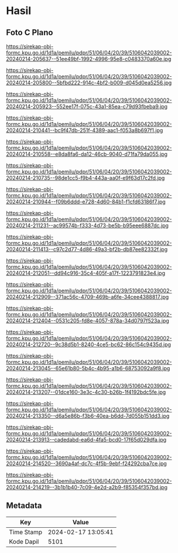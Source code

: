 # Hasil

## Foto C Plano

https://sirekap-obj-formc.kpu.go.id/1d1a/pemilu/pdpr/51/06/04/20/39/5106042039002-20240214-205637--51ee49bf-1992-4996-95e8-c0483370a60e.jpg

https://sirekap-obj-formc.kpu.go.id/1d1a/pemilu/pdpr/51/06/04/20/39/5106042039002-20240214-205800--5bfbd222-914c-4bf2-b009-d045d0ea5256.jpg

https://sirekap-obj-formc.kpu.go.id/1d1a/pemilu/pdpr/51/06/04/20/39/5106042039002-20240214-205923--552ee17f-075c-43a1-85ea-c79d93fbeba9.jpg

https://sirekap-obj-formc.kpu.go.id/1d1a/pemilu/pdpr/51/06/04/20/39/5106042039002-20240214-210441--bc9f47db-251f-4389-aac1-f053a8b697f1.jpg

https://sirekap-obj-formc.kpu.go.id/1d1a/pemilu/pdpr/51/06/04/20/39/5106042039002-20240214-210558--e8da8fa6-da12-46cb-9040-d71fa79da055.jpg

https://sirekap-obj-formc.kpu.go.id/1d1a/pemilu/pdpr/51/06/04/20/39/5106042039002-20240214-210735--98de1cc5-f9b4-443a-aa0f-e9f63d17c2fd.jpg

https://sirekap-obj-formc.kpu.go.id/1d1a/pemilu/pdpr/51/06/04/20/39/5106042039002-20240214-210944--f09b6ddd-e728-4d60-84b1-f1cfd63186f7.jpg

https://sirekap-obj-formc.kpu.go.id/1d1a/pemilu/pdpr/51/06/04/20/39/5106042039002-20240214-211231--ac99574b-f333-4d73-be5b-b95eee6887dc.jpg

https://sirekap-obj-formc.kpu.go.id/1d1a/pemilu/pdpr/51/06/04/20/39/5106042039002-20240214-211413--c97c2d77-4d86-49a3-bf2b-db87ee82332f.jpg

https://sirekap-obj-formc.kpu.go.id/1d1a/pemilu/pdpr/51/06/04/20/39/5106042039002-20240214-212051--dd94c916-35c4-405f-a17f-1223791823e4.jpg

https://sirekap-obj-formc.kpu.go.id/1d1a/pemilu/pdpr/51/06/04/20/39/5106042039002-20240214-212909--371ac56c-4709-469b-a6fe-34cee4388817.jpg

https://sirekap-obj-formc.kpu.go.id/1d1a/pemilu/pdpr/51/06/04/20/39/5106042039002-20240214-212404--0531c205-fd8e-4057-878a-34d0797f523a.jpg

https://sirekap-obj-formc.kpu.go.id/1d1a/pemilu/pdpr/51/06/04/20/39/5106042039002-20240214-212720--9c38d5b1-8240-4ce5-bc62-86c154c9435d.jpg

https://sirekap-obj-formc.kpu.go.id/1d1a/pemilu/pdpr/51/06/04/20/39/5106042039002-20240214-213045--65e61b80-5b4c-4b95-a1b6-68753092a9f8.jpg

https://sirekap-obj-formc.kpu.go.id/1d1a/pemilu/pdpr/51/06/04/20/39/5106042039002-20240214-213207--01dce160-3e3c-4c30-b26b-1f4192bdc5fe.jpg

https://sirekap-obj-formc.kpu.go.id/1d1a/pemilu/pdpr/51/06/04/20/39/5106042039002-20240214-213350--d6a5e86b-f3b6-40ea-b6dd-7d055b151dd3.jpg

https://sirekap-obj-formc.kpu.go.id/1d1a/pemilu/pdpr/51/06/04/20/39/5106042039002-20240214-213913--cadedabd-ea6d-4fa5-bcd0-17f65d029dfa.jpg

https://sirekap-obj-formc.kpu.go.id/1d1a/pemilu/pdpr/51/06/04/20/39/5106042039002-20240214-214520--3690a4af-dc7c-4f5b-9ebf-f24292cba7ce.jpg

https://sirekap-obj-formc.kpu.go.id/1d1a/pemilu/pdpr/51/06/04/20/39/5106042039002-20240214-214219--3b1b1b40-7c09-4e2d-a2b9-f85354f357bd.jpg


## Metadata

| Key        | Value               |
| ---------- | ------------------- |
| Time Stamp | 2024-02-17 13:05:41 |
| Kode Dapil | 5101                |



